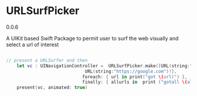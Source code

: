 # URLSurfPicker

0.0.6

A UIKit based Swift Package to permit user to surf the web visually 
       and select a url of interest
       
````swift

// present a URLSurfer and then
    let vc : UINavigationController =  URLSurfPicker.make([URL(string:"https://apple.com")!,
                              URL(string:"https://google.com")!],
                             foreach: { url in print("got \(url)") },
                             finally: { allurls in  print ("gotall \(allurls)") })
    present(vc, animated: true)


````
